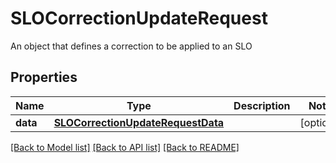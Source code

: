 # SLOCorrectionUpdateRequest

An object that defines a correction to be applied to an SLO
## Properties
Name | Type | Description | Notes
------------ | ------------- | ------------- | -------------
**data** | [**SLOCorrectionUpdateRequestData**](SLOCorrectionUpdateRequestData.md) |  | [optional] 

[[Back to Model list]](README.md#documentation-for-models) [[Back to API list]](README.md#documentation-for-api-endpoints) [[Back to README]](README.md)


